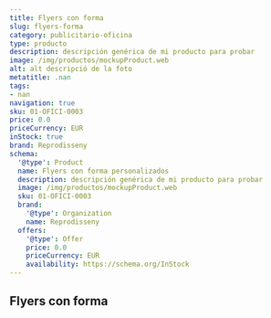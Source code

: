 ```yaml
---
title: Flyers con forma
slug: flyers-forma
category: publicitario-oficina
type: producto
description: descripción genérica de mi producto para probar
image: /img/productos/mockupProduct.web
alt: alt descripció de la foto
metatitle: .nan
tags:
- nan
navigation: true
sku: 01-OFICI-0003
price: 0.0
priceCurrency: EUR
inStock: true
brand: Reprodisseny
schema:
  '@type': Product
  name: Flyers con forma personalizados
  description: descripción genérica de mi producto para probar
  image: /img/productos/mockupProduct.web
  sku: 01-OFICI-0003
  brand:
    '@type': Organization
    name: Reprodisseny
  offers:
    '@type': Offer
    price: 0.0
    priceCurrency: EUR
    availability: https://schema.org/InStock
---
```


## Flyers con forma


